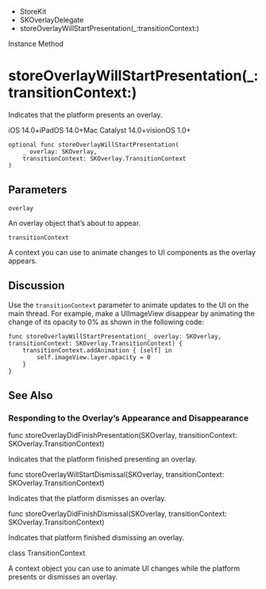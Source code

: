 

- StoreKit
- SKOverlayDelegate
-  storeOverlayWillStartPresentation(\_:transitionContext:) 

Instance Method

# storeOverlayWillStartPresentation(\_:transitionContext:)

Indicates that the platform presents an overlay.

iOS 14.0+iPadOS 14.0+Mac Catalyst 14.0+visionOS 1.0+

``` source
optional func storeOverlayWillStartPresentation(
    _ overlay: SKOverlay,
    transitionContext: SKOverlay.TransitionContext
)
```

## Parameters 

`overlay`  

An overlay object that’s about to appear.

`transitionContext`  

A context you can use to animate changes to UI components as the overlay appears.

## Discussion

Use the `transitionContext` parameter to animate updates to the UI on the main thread. For example, make a UIImageView disappear by animating the change of its opacity to 0% as shown in the following code:

```
func storeOverlayWillStartPresentation(_ overlay: SKOverlay, transitionContext: SKOverlay.TransitionContext) {
    transitionContext.addAnimation { [self] in
        self.imageView.layer.opacity = 0
    }
}
```

## See Also

### Responding to the Overlay’s Appearance and Disappearance

func storeOverlayDidFinishPresentation(SKOverlay, transitionContext: SKOverlay.TransitionContext)

Indicates that the platform finished presenting an overlay.

func storeOverlayWillStartDismissal(SKOverlay, transitionContext: SKOverlay.TransitionContext)

Indicates that the platform dismisses an overlay.

func storeOverlayDidFinishDismissal(SKOverlay, transitionContext: SKOverlay.TransitionContext)

Indicates that platform finished dismissing an overlay.

class TransitionContext

A context object you can use to animate UI changes while the platform presents or dismisses an overlay.


